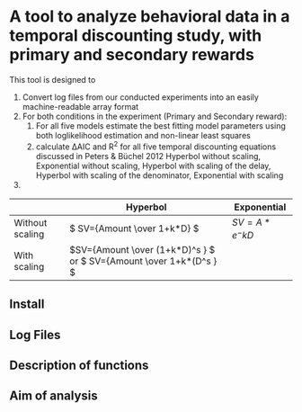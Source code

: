 # A tool to analyze behavioral data in a temporal discounting study, with primary and secondary rewards

This tool is designed to
1. Convert log files from our conducted experiments into an easily machine-readable array format
2. For both conditions in the experiment (Primary and Secondary reward):
    1. For all five models  estimate the best fitting model parameters using both loglikelihood estimation and non-linear least squares
    2. calculate ΔAIC and R<sup>2</sup> for all five temporal discounting equations discussed in Peters & Büchel 2012
Hyperbol without scaling, Exponential without scaling, Hyperbol with scaling of the delay, Hyperbol with scaling of the denominator, Exponential with scaling
3. 


|   | Hyperbol   | Exponential|
|---|---|---|
| Without scaling| $` SV={Amount \over 1+k*D} `$  | $` SV=A*e^-kD `$ |
| With scaling | $`SV={Amount \over (1+k*D)^s } `$ or $` SV={Amount \over 1+k*(D^s } `$   |   |   |   |

## Install

## Log Files

## Description of functions

## Aim of analysis


